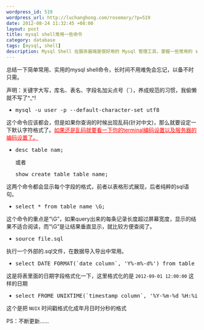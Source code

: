 ```yaml
--- 
wordpress_id: 519
wordpress_url: http://luchanghong.com/rosemary/?p=519
date: 2012-08-24 11:32:45 +08:00
layout: post
title: mysql shell常用一些命令
category: database
tags: [mysql, shell]
description: Mysql Shell 在服务器端是很好用的 Mysql 管理工具，掌握一些常用的 shell command 会大大提高我们的工作效率。这里记录一些我在日常网站开发与维护中使用到的命令，会不断更新。
---
```

总结一下简单常用、实用的mysql shell命令，长时间不用难免会忘记，以备不时只需。

声明：关键字大写，库名、表名、字段名加尖点号（`），养成规范的习惯，我偷懒就不写了^_^!

- <pre class="prettyprint">mysql -u user -p --default-character-set utf8</pre>
这个命令应该都会，但是如果你查询的时候出现乱码(针对中文)，那么就要设定一下默认字符格式了。<span style="text-decoration: underline; color: #ff0000;">如果还是乱码就要看一下你的terminal编码设置以及服务器的编码设置了。</span>

- <pre class="prettyprint">desc table_nam;</pre>或者<pre class="prettyprint">show create table table_name;</pre>
这两个命令都会显示每个字段的格式，前者以表格形式展现，后者纯粹的sql语句。

- <pre class="prettyprint">select * from table_name \G;</pre>
这个命令的重点是“\G”，如果query出来的每条记录长度超过屏幕宽度，显示的结果不适合阅读，而“\G”是让结果垂直显示，就比较方便查阅了。

- <pre class="prettyprint">source file.sql</pre>
执行一个外部的.sql文件，在数据导入导出中常用。

- <pre class="prettyprint">select DATE_FORMAT(`date_column`, 'Y%-m%-d%') from table_name;</pre>
这是将表里面的日期字段格式化一下，这里格式化的是 `2012-09-01 12:00:00` 这样的日期

- <pre class="prettyprint">select FROME_UNIXTIME(`timestamp_column`, '%Y-%m-%d %H:%i:%S') from table_name;</pre>
这个是把 `NUIX` 时间戳格式化成年月日时分秒的格式

PS：不断更新……

